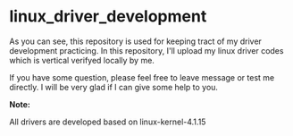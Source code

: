# linux_driver_development
As you can see, this repository is used for keeping tract of my driver development practicing.
In this repository, I'll upload my linux driver codes which is vertical verifyed locally by me.

If you have some question, please feel free to leave message or test me directly. I will be very glad if I can give some help to you.



**Note:**

All drivers are developed based on linux-kernel-4.1.15
